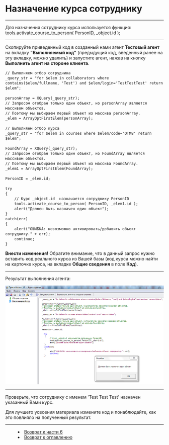 # Назначение курса сотруднику
***

Для назначения сотруднику курса используется функция: 
tools.activate_course_to_person( PersonID, _object.id );


---

Скопируйте приведенный код в созданный нами агент **Тестовый агент** на вкладку **"Выполняемый код"** (предыдущий код, введенный ранее на эту вкладку, можно удалить) и запустите агент, нажав на кнопку **Выполнить агент на стороне клиента**.

    // Выполняем отбор сотрудника
    _query_str = "for $elem in collaborators where contains($elem/fullname, 'Test') and $elem/login='TestTestTest' return $elem";
    
    personArray = XQuery(_query_str);
    // Запросом отобран только один объект, но personArray является массивом объектов.
    // Поэтому мы выбираем первый объект из массива personArray.
    _elem = ArrayOptFirstElem(personArray);

    // Выполняем отбор курса
    _query_str = "for $elem in courses where $elem/code='OTM8' return $elem";
    
    FoundArray = XQuery(_query_str);
    // Запросом отобран только один объект, но FoundArray является массивом объектов.
    // Поэтому мы выбираем первый объект из массива FoundArray.
    _elem1 = ArrayOptFirstElem(FoundArray);
    
    PersonID = _elem.id;
    
    try
    {
    	// Курс _object.id  назначается сотруднику PersonID
    	tools.activate_course_to_person( PersonID, _elem1.id );
    	alert("Должен быть назначен один объект");
    }
    catch(err)
    {
    	alert("ОШИБКА: невозможно активировать/добавить объект сотруднику." + err);
    	continue;
    }

**Внести изменения!** Обратите внимание, что в данный запрос нужно вставить код реального курса из Вашей базы (код курса можно найти на карточке курса, на вкладке **Общие сведения** в поле **Код**).


---

Результат выполнения агента:

![](course04.png)

---

Проверьте, что сотруднику с именем 'Test Test Test' назначен указанный Вами курс.

Для лучшего усвоения материала измените код и понаблюдайте, как это повлияло на полученный результат.



***

<dd><li> <a href="6_practical_realization.md"> Возврат к части 6</a></dd>

<dd><li> <a href="README.md"> Возврат к оглавлению</a></dd>

